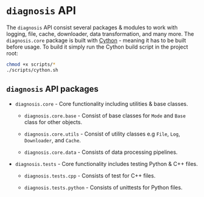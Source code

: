 # `diagnosis` API

The `diagnosis` API consist several packages & modules to work with  logging, file, cache, downloader, data
transformation, and many more. The `diagnosis.core` package is built with [Cython](https://cython.org) - meaning it has
to be built before usage. To build it simply run the Cython build script in the project root:

```sh
chmod +x scripts/*
./scripts/cython.sh
```

## `diagnosis` API packages

- `diagnosis.core` - Core functionality including utilities & base classes.

  - `diagnosis.core.base` - Consist of base classes for `Mode` and `Base` class for other objects.

  - `diagnosis.core.utils` - Consist of utility classes e.g `File`, `Log`, `Downloader`, and `Cache`.

  - `diagnosis.core.data` - Consists of data processing pipelines.

- `diagnosis.tests` - Core functionality includes testing Python & C++ files.

  - `diagnosis.tests.cpp` - Consists of test for C++ files.

  - `diagnosis.tests.python` - Consists of unittests for Python files.
